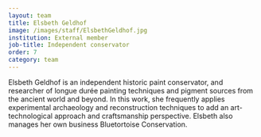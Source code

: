 ```yaml
---
layout: team
title: Elsbeth Geldhof
image: /images/staff/ElsbethGeldhof.jpg
institution: External member
job-title: Independent conservator
order: 7
category: team
---
```

Elsbeth Geldhof is an independent historic paint conservator, and researcher of longue durée painting techniques and
pigment sources from the ancient world and beyond. In this work, she frequently applies experimental archaeology and
reconstruction techniques to add an art-technological approach and craftsmanship perspective. Elsbeth also manages her
own business Bluetortoise Conservation.
